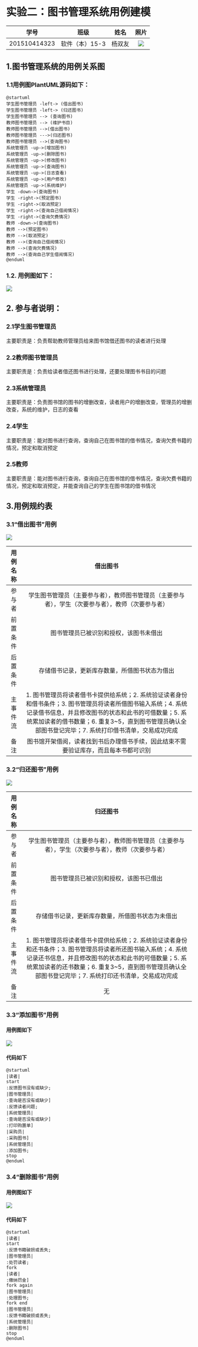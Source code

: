 # 实验二：图书管理系统用例建模

| 学号 | 班级 | 姓名 | 照片|
|:----:|:-----:|:----:|:----:|
| 201510414323 | 软件（本）15-3 | 杨双友 | [![](./wuyanzu.png)](./wuyanzu.png) |

## 1.图书管理系统的用例关系图
### 1.1用例图PlantUML源码如下：
    @startuml
    学生图书管理员 -left-> (借出图书)
    学生图书管理员 -left-> (归还图书)
    学生图书管理员 --> (查询图书)
    教师图书管理员 --> (维护书目)
    教师图书管理员 -->(借出图书)
    教师图书管理员 --->(归还图书)
    教师图书管理员 -->(查询图书)
    系统管理员 -up->(增加图书)
    系统管理员 -up->(删除图书)
    系统管理员 -up->(修改图书)
    系统管理员 -up->(查询图书)
    系统管理员 -up->(日志查看)
    系统管理员 -up->(用户修改)
    系统管理员 -up->(系统维护)
    学生 -down->(查询图书)
    学生 -right->(预定图书)
    学生 -right->(取消预定)
    学生 -right->(查询自己借阅情况)
    学生 -right->(查询欠费情况)
    教师 -down->(查询图书)
    教师 -->(预定图书)
    教师 -->(取消预定)
    教师 -->(查询自己借阅情况)
    教师 -->(查询欠费情况)
    教师 -->(查询自己学生借阅情况)
    @enduml
### 1.2. 用例图如下：
[![](./usecase_flow.png)](./usecase_flow.png)

## 2. 参与者说明：
### 2.1学生图书管理员
主要职责是：负责帮助教师管理员给来图书馆借还图书的读者进行处理
### 2.2教师图书管理员
主要职责是：负责给读者借还图书进行处理，还要处理图书书目的问题
### 2.3系统管理员
主要职责是：负责图书馆的图书的增删改查，读者用户的增删改查，管理员的增删改查，系统的维护，日志的查看
### 2.4学生
主要职责是：能对图书进行查询，查询自己在图书馆的借书情况，查询欠费书籍的情况，预定和取消预定
### 2.5教师
主要职责是：能对图书进行查询，查询自己在图书馆的借书情况，查询欠费书籍的情况，预定和取消预定，并能查询自己的学生在图书馆的借书情况
## 3.用例规约表
### 3.1“借出图书”用例

[![](./usecase0_flow.png)](./usecase0_flow0.png)

| 用例名称 | 借出图书 |
|:----:|:-----:|
| 参与者 | 学生图书管理员（主要参与者），教师图书管理员（主要参与者），学生（次要参与者），教师（次要参与者） |
| 前置条件 | 图书管理员已被识别和授权，该图书未借出 |
| 后置条件 | 存储借书记录，更新库存数量，所借图书状态为借出 |
| 主事件流 | 1. 图书管理员将读者借书卡提供给系统；2. 系统验证读者身份和借书条件；3. 图书管理员将读者所借图书输入系统；4. 系统记录借书信息，并且修改图书的状态和此书的可借数量；5. 系统累加读者的借书数量；6. 重复3~5，直到图书管理员确认全部图书登记完毕；7. 系统打印借书清单，交易成功完成 |
| 备注 | 图书馆开架借阅，读者找到书后办理借书手续，因此结束不需要验证库存，而且每本书都可识别 |

### 3.2“归还图书”用例

[![](./usecase1_flow1.png)](./usecase1_flow1.png)

| 用例名称 | 归还图书 |
|:----:|:-----:|
| 参与者 | 学生图书管理员（主要参与者），教师图书管理员（主要参与者），学生（次要参与者），教师（次要参与者） |
| 前置条件 | 图书管理员已被识别和授权，该图书已借出 |
| 后置条件 | 存储借书记录，更新库存数量，所借图书状态为未借出 |
| 主事件流 | 1. 图书管理员将读者借书卡提供给系统；2. 系统验证读者身份和还书条件；3. 图书管理员将读者所还图书输入系统；4. 系统记录还书信息，并且修改图书的状态和此书的可借数量；5. 系统累加读者的还书数量；6. 重复3~5，直到图书管理员确认全部图书登记完毕；7. 系统打印还书清单，交易成功完成 |
| 备注 | 无 |

### 3.3“添加图书”用例
#### 用例图如下
[![](./usecase_2_flow2.png)](./usecase2.puml)
#### 代码如下
    @startuml
    |读者|
    start
    :反馈图书没有或缺少;
    |图书管理员|
    :查询是否没有或缺少]
    :反馈读者问题;
    |系统管理员|
    :查询是否没有或缺少]
    :打印购置单]
    |采购员|
    :采购图书]
    |系统管理员|
    :添加图书;
    stop
    @enduml
### 3.4“删除图书”用例

#### 用例图如下
[![](./usecase3_flow3.png)](./usecase3_flow3.png)
#### 代码如下
    @startuml
    |读者|
    start
    :反馈书籍破损或丢失;
    |图书管理员|
    :处罚读者;
    fork
    |读者|
    :缴纳罚金]
    fork again
    |图书管理员|
    :处理图书;
    fork end
    |图书管理员|
    :反馈书籍破损或丢失;
    |系统管理员|
    :删除图书]
    stop
    @enduml 